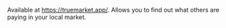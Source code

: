 Available at https://truemarket.app/.
Allows you to find out what others are paying in your local market.
